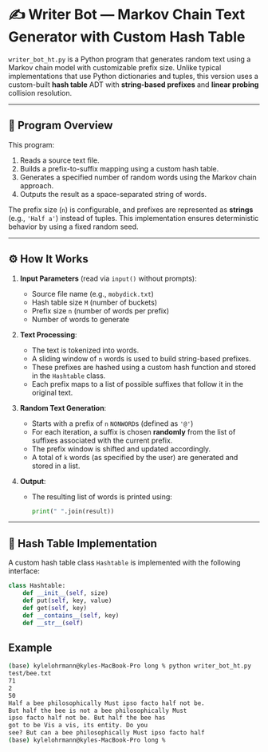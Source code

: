 # ✍️ Writer Bot — Markov Chain Text Generator with Custom Hash Table

`writer_bot_ht.py` is a Python program that generates random text using a Markov chain model with customizable prefix size. Unlike typical implementations that use Python dictionaries and tuples, this version uses a custom-built **hash table** ADT with **string-based prefixes** and **linear probing** collision resolution.

---

## 📌 Program Overview

This program:
1. Reads a source text file.
2. Builds a prefix-to-suffix mapping using a custom hash table.
3. Generates a specified number of random words using the Markov chain approach.
4. Outputs the result as a space-separated string of words.

The prefix size (`n`) is configurable, and prefixes are represented as **strings** (e.g., `'Half a'`) instead of tuples. This implementation ensures deterministic behavior by using a fixed random seed.

---

## ⚙️ How It Works

1. **Input Parameters** (read via `input()` without prompts):
   - Source file name (e.g., `mobydick.txt`)
   - Hash table size `M` (number of buckets)
   - Prefix size `n` (number of words per prefix)
   - Number of words to generate

2. **Text Processing**:
   - The text is tokenized into words.
   - A sliding window of `n` words is used to build string-based prefixes.
   - These prefixes are hashed using a custom hash function and stored in the `Hashtable` class.
   - Each prefix maps to a list of possible suffixes that follow it in the original text.

3. **Random Text Generation**:
   - Starts with a prefix of `n` `NONWORD`s (defined as `'@'`)
   - For each iteration, a suffix is chosen **randomly** from the list of suffixes associated with the current prefix.
   - The prefix window is shifted and updated accordingly.
   - A total of `k` words (as specified by the user) are generated and stored in a list.

4. **Output**:
   - The resulting list of words is printed using:
     ```python
     print(" ".join(result))
     ```

---

## 🧰 Hash Table Implementation

A custom hash table class `Hashtable` is implemented with the following interface:

```python
class Hashtable:
    def __init__(self, size)
    def put(self, key, value)
    def get(self, key)
    def __contains__(self, key)
    def __str__(self)
```


## Example 
```bash
(base) kylelohrmann@kyles-MacBook-Pro long % python writer_bot_ht.py 
test/bee.txt
71
2
50
Half a bee philosophically Must ipso facto half not be.
But half the bee is not a bee philosophically Must
ipso facto half not be. But half the bee has
got to be Vis a vis, its entity. Do you
see? But can a bee philosophically Must ipso facto half
(base) kylelohrmann@kyles-MacBook-Pro long % 
```
